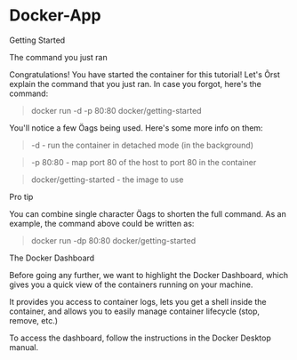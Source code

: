 # Docker-App

Getting Started

The command you just ran

Congratulations! You have started the container for this tutorial! Let's Õrst explain the
command that you just ran. In case you forgot, here's the command:

> docker run -d -p 80:80 docker/getting-started

You'll notice a few Öags being used. Here's some more info on them:

> -d - run the container in detached mode (in the background)

> -p 80:80 - map port 80 of the host to port 80 in the container

> docker/getting-started - the image to use

Pro tip

You can combine single character Öags to shorten the full command. As an example, the command above
could be written as:

> docker run -dp 80:80 docker/getting-started


The Docker Dashboard

Before going any further, we want to highlight the Docker Dashboard, which gives you a
quick view of the containers running on your machine. 

It provides you access to container logs, lets you get a shell inside the container, and allows you to easily manage container
lifecycle (stop, remove, etc.)

To access the dashboard, follow the instructions in the Docker Desktop manual.



















